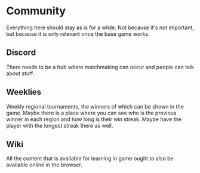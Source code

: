 # Community
Everything here should stay as is for a while. Not because it's not important, but because it is only relevant once the base game works.

## Discord
There needs to be a hub where matchmaking can occur and people can talk about stuff.

## Weeklies
Weekly regional tournaments, the winners of which can be shown in the game. Maybe there is a place where you can see who is the previous winner in each region and how long is their win streak. Maybe have the player with the longest streak there as well.


## Wiki
All the content that is available for learning in game ought to also be available online in the browser.
